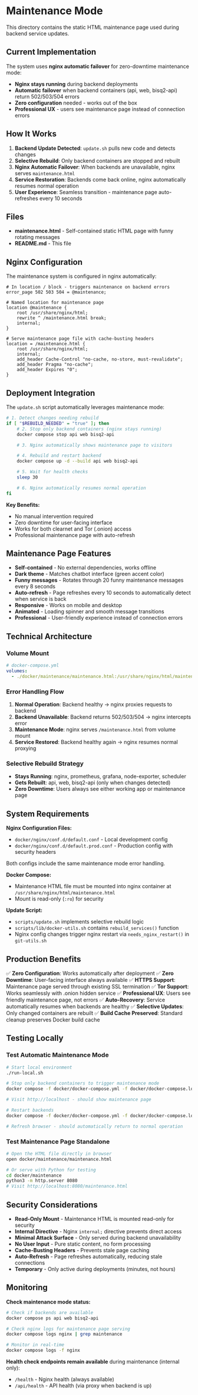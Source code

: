 # Maintenance Mode

This directory contains the static HTML maintenance page used during backend service updates.

## Current Implementation

The system uses **nginx automatic failover** for zero-downtime maintenance mode:

- **Nginx stays running** during backend deployments
- **Automatic failover** when backend containers (api, web, bisq2-api) return 502/503/504 errors
- **Zero configuration** needed - works out of the box
- **Professional UX** - users see maintenance page instead of connection errors

## How It Works

1. **Backend Update Detected**: `update.sh` pulls new code and detects changes
2. **Selective Rebuild**: Only backend containers are stopped and rebuilt
3. **Nginx Automatic Failover**: When backends are unavailable, nginx serves `maintenance.html`
4. **Service Restoration**: Backends come back online, nginx automatically resumes normal operation
5. **User Experience**: Seamless transition - maintenance page auto-refreshes every 10 seconds

## Files

- **maintenance.html** - Self-contained static HTML page with funny rotating messages
- **README.md** - This file

## Nginx Configuration

The maintenance system is configured in nginx automatically:

```nginx
# In location / block - triggers maintenance on backend errors
error_page 502 503 504 = @maintenance;

# Named location for maintenance page
location @maintenance {
    root /usr/share/nginx/html;
    rewrite ^ /maintenance.html break;
    internal;
}

# Serve maintenance page file with cache-busting headers
location = /maintenance.html {
    root /usr/share/nginx/html;
    internal;
    add_header Cache-Control "no-cache, no-store, must-revalidate";
    add_header Pragma "no-cache";
    add_header Expires "0";
}
```

## Deployment Integration

The `update.sh` script automatically leverages maintenance mode:

```bash
# 1. Detect changes needing rebuild
if [ "$REBUILD_NEEDED" = "true" ]; then
    # 2. Stop only backend containers (nginx stays running)
    docker compose stop api web bisq2-api

    # 3. Nginx automatically shows maintenance page to visitors

    # 4. Rebuild and restart backend
    docker compose up -d --build api web bisq2-api

    # 5. Wait for health checks
    sleep 30

    # 6. Nginx automatically resumes normal operation
fi
```

**Key Benefits:**
- No manual intervention required
- Zero downtime for user-facing interface
- Works for both clearnet and Tor (.onion) access
- Professional maintenance page with auto-refresh

## Maintenance Page Features

- **Self-contained** - No external dependencies, works offline
- **Dark theme** - Matches chatbot interface (green accent color)
- **Funny messages** - Rotates through 20 funny maintenance messages every 8 seconds
- **Auto-refresh** - Page refreshes every 10 seconds to automatically detect when service is back
- **Responsive** - Works on mobile and desktop
- **Animated** - Loading spinner and smooth message transitions
- **Professional** - User-friendly experience instead of connection errors

## Technical Architecture

### Volume Mount
```yaml
# docker-compose.yml
volumes:
  - ./docker/maintenance/maintenance.html:/usr/share/nginx/html/maintenance.html:ro
```

### Error Handling Flow
1. **Normal Operation**: Backend healthy → nginx proxies requests to backend
2. **Backend Unavailable**: Backend returns 502/503/504 → nginx intercepts error
3. **Maintenance Mode**: nginx serves `/maintenance.html` from volume mount
4. **Service Restored**: Backend healthy again → nginx resumes normal proxying

### Selective Rebuild Strategy
- **Stays Running**: nginx, prometheus, grafana, node-exporter, scheduler
- **Gets Rebuilt**: api, web, bisq2-api (only when changes detected)
- **Zero Downtime**: Users always see either working app or maintenance page

## System Requirements

**Nginx Configuration Files:**
- `docker/nginx/conf.d/default.conf` - Local development config
- `docker/nginx/conf.d/default.prod.conf` - Production config with security headers

Both configs include the same maintenance mode error handling.

**Docker Compose:**
- Maintenance HTML file must be mounted into nginx container at `/usr/share/nginx/html/maintenance.html`
- Mount is read-only (`:ro`) for security

**Update Script:**
- `scripts/update.sh` implements selective rebuild logic
- `scripts/lib/docker-utils.sh` contains `rebuild_services()` function
- Nginx config changes trigger nginx restart via `needs_nginx_restart()` in `git-utils.sh`

## Production Benefits

✅ **Zero Configuration**: Works automatically after deployment
✅ **Zero Downtime**: User-facing interface always available
✅ **HTTPS Support**: Maintenance page served through existing SSL termination
✅ **Tor Support**: Works seamlessly with .onion hidden service
✅ **Professional UX**: Users see friendly maintenance page, not errors
✅ **Auto-Recovery**: Service automatically resumes when backends are healthy
✅ **Selective Updates**: Only changed containers are rebuilt
✅ **Build Cache Preserved**: Standard cleanup preserves Docker build cache

## Testing Locally

### Test Automatic Maintenance Mode

```bash
# Start local environment
./run-local.sh

# Stop only backend containers to trigger maintenance mode
docker compose -f docker/docker-compose.yml -f docker/docker-compose.local.yml stop api web

# Visit http://localhost - should show maintenance page

# Restart backends
docker compose -f docker/docker-compose.yml -f docker/docker-compose.local.yml start api web

# Refresh browser - should automatically return to normal operation
```

### Test Maintenance Page Standalone

```bash
# Open the HTML file directly in browser
open docker/maintenance/maintenance.html

# Or serve with Python for testing
cd docker/maintenance
python3 -m http.server 8080
# Visit http://localhost:8080/maintenance.html
```

## Security Considerations

- **Read-Only Mount** - Maintenance HTML is mounted read-only for security
- **Internal Directive** - Nginx `internal;` directive prevents direct access
- **Minimal Attack Surface** - Only served during backend unavailability
- **No User Input** - Pure static content, no form processing
- **Cache-Busting Headers** - Prevents stale page caching
- **Auto-Refresh** - Page refreshes automatically, reducing stale connections
- **Temporary** - Only active during deployments (minutes, not hours)

## Monitoring

**Check maintenance mode status:**

```bash
# Check if backends are available
docker compose ps api web bisq2-api

# Check nginx logs for maintenance page serving
docker compose logs nginx | grep maintenance

# Monitor in real-time
docker compose logs -f nginx
```

**Health check endpoints remain available** during maintenance (internal only):
- `/health` - Nginx health (always available)
- `/api/health` - API health (via proxy when backend is up)
